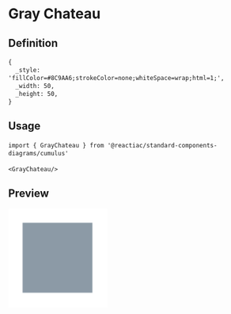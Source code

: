 # Gray Chateau

## Definition

```
{
  _style: 'fillColor=#8C9AA6;strokeColor=none;whiteSpace=wrap;html=1;',
  _width: 50,
  _height: 50,
}
```

## Usage

```
import { GrayChateau } from '@reactiac/standard-components-diagrams/cumulus'

<GrayChateau/>
```

## Preview

<img src="./gray-chateau.png" width="200"/>
